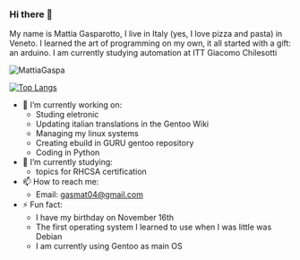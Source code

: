 ### Hi there 👋
My name is Mattia Gasparotto, I live in Italy (yes, I love pizza and pasta) in Veneto. I learned the art of programming on my own, it all started with a gift: an arduino.
I am currently studying automation at ITT Giacomo Chilesotti

<img align="center" src="https://github-readme-stats.vercel.app/api?username=MattiaGaspa&include_all_commits=true&count_private=true&show_icons=true&line_height=20&title_color=7A7ADB&icon_color=2234AE&text_color=D3D3D3&bg_color=0,000000,130F40" alt="MattiaGaspa">

[![Top Langs](https://github-readme-stats.vercel.app/api/top-langs/?username=MattiaGaspa&layout=compact&text_color=daf7dc&bg_color=151515)](https://github.com/MattiaGaspa/github-readme-stats)

- 🔭 I’m currently working on:
  - Studing eletronic
  - Updating italian translations in the Gentoo Wiki
  - Managing my linux systems
  - Creating ebuild in GURU gentoo repository
  - Coding in Python
- 🌱 I’m currently studying:
  - topics for RHCSA certification
- 📫 How to reach me:
  - Email: gasmat04@gmail.com
- ⚡ Fun fact:
  - I have my birthday on November 16th
  - The first operating system I learned to use when I was little was Debian
  - I am currently using Gentoo as main OS

